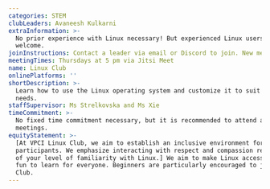 ```yaml
---
categories: STEM
clubLeaders: Avaneesh Kulkarni
extraInformation: >-
  No prior experience with Linux necessary! But experienced Linux users are also
  welcome.
joinInstructions: Contact a leader via email or Discord to join. New members are always welcome.
meetingTimes: Thursdays at 5 pm via Jitsi Meet
name: Linux Club
onlinePlatforms: ''
shortDescription: >-
  Learn how to use the Linux operating system and customize it to suit your
  needs.
staffSupervisor: Ms Strelkovska and Ms Xie
timeCommitment: >-
  No fixed time commitment necessary, but it is recommended to attend all
  meetings.
equityStatement: >-
  [At VPCI Linux Club, we aim to establish an inclusive environment for all
  participants. We emphasize interacting with respect and compassion regardless
  of your level of familiarity with Linux.] We aim to make Linux accessible and
  fun to learn for everyone. Beginners are particularly encouraged to join Linux
  Club.
---
```


